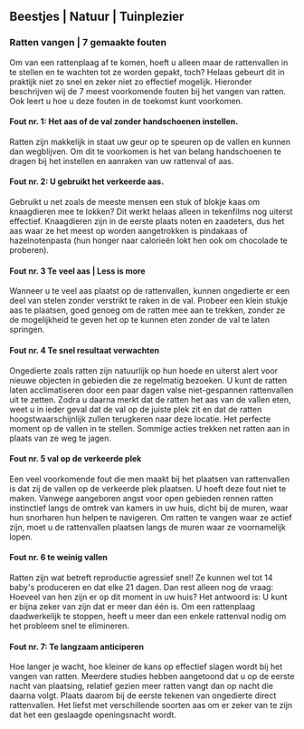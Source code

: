 ## Beestjes | Natuur | Tuinplezier

### Ratten vangen | 7 gemaakte fouten

Om van een rattenplaag af te komen, hoeft u alleen maar de rattenvallen in te stellen en te wachten tot ze worden gepakt, toch? Helaas gebeurt dit in praktijk niet zo snel en zeker niet zo effectief mogelijk. Hieronder beschrijven wij de 7 meest voorkomende fouten bij het vangen van ratten. Ook leert u hoe u deze fouten in de toekomst kunt voorkomen.
#### Fout nr. 1: Het aas of de val zonder handschoenen instellen.
Ratten zijn makkelijk in staat uw geur op te speuren op de vallen en kunnen dan wegblijven. Om dit te voorkomen is het van belang handschoenen te dragen bij het instellen en aanraken van uw rattenval of aas.

#### Fout nr. 2: U gebruikt het verkeerde aas.
Gebruikt u net zoals de meeste mensen een stuk of blokje kaas om knaagdieren mee te lokken? Dit werkt helaas alleen in tekenfilms nog uiterst effectief. Knaagdieren zijn in de eerste plaats noten en zaadeters, dus het aas waar ze het meest op worden aangetrokken is pindakaas of hazelnotenpasta (hun honger naar calorieën lokt hen ook om chocolade te proberen).

#### Fout nr. 3 Te veel aas | Less is more
Wanneer u te veel aas plaatst op de rattenvallen, kunnen ongedierte er een deel van stelen zonder verstrikt te raken in de val. Probeer een klein stukje aas te plaatsen, goed genoeg om de ratten mee aan te trekken, zonder ze de mogelijkheid te geven het op te kunnen eten zonder de val te laten springen.

#### Fout nr. 4 Te snel resultaat verwachten
Ongedierte zoals ratten zijn natuurlijk op hun hoede en uiterst alert voor nieuwe objecten in gebieden die ze regelmatig bezoeken. U kunt de ratten laten acclimatiseren door een paar dagen valse niet-gespannen rattenvallen uit te zetten. Zodra u daarna merkt dat de ratten het aas van de vallen eten, weet u in ieder geval dat de val op de juiste plek zit en dat de ratten hoogstwaarschijnlijk zullen terugkeren naar deze locatie. Het perfecte moment op de vallen in te stellen. Sommige acties trekken net ratten aan in plaats van ze weg te jagen. 

#### Fout nr. 5 val op de verkeerde plek
Een veel voorkomende fout die men maakt bij het plaatsen van rattenvallen is dat zij de vallen op de verkeerde plek plaatsen. U hoeft deze fout niet te maken. Vanwege aangeboren angst voor open gebieden rennen ratten instinctief langs de omtrek van kamers in uw huis, dicht bij de muren, waar hun snorharen hun helpen te navigeren. Om ratten te vangen waar ze actief zijn, moet u de rattenvallen plaatsen langs de muren waar ze voornamelijk lopen.

#### Fout nr. 6 te weinig vallen
Ratten zijn wat betreft reproductie agressief snel! Ze kunnen wel tot 14 baby's produceren en dat elke 21 dagen. Dan rest alleen nog de vraag: Hoeveel van hen zijn er op dit moment in uw huis? Het antwoord is: U kunt er bijna zeker van zijn dat er meer dan één is. Om een rattenplaag daadwerkelijk te stoppen, heeft u meer dan een enkele rattenval nodig om het probleem snel te elimineren.

#### Fout nr. 7: Te langzaam anticiperen
Hoe langer je wacht, hoe kleiner de kans op effectief slagen wordt bij het vangen van ratten. Meerdere studies hebben aangetoond dat u op de eerste nacht van plaatsing, relatief gezien meer ratten vangt dan op nacht die daarna volgt. Plaats daarom bij de eerste tekenen van ongedierte direct rattenvallen. Het liefst met verschillende soorten aas om er zeker van te zijn dat het een geslaagde openingsnacht wordt.
